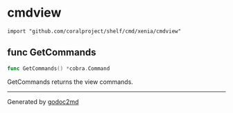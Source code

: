 
# cmdview
    import "github.com/coralproject/shelf/cmd/xenia/cmdview"






## func GetCommands
``` go
func GetCommands() *cobra.Command
```
GetCommands returns the view commands.









- - -
Generated by [godoc2md](http://godoc.org/github.com/davecheney/godoc2md)